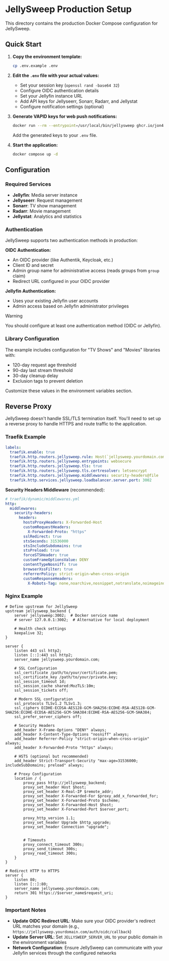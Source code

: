  # JellySweep Production Setup

This directory contains the production Docker Compose configuration for JellySweep.

## Quick Start

1. **Copy the environment template:**
   ```bash
   cp .env.example .env
   ```

2. **Edit the `.env` file with your actual values:**
   - Set your session key (`openssl rand -base64 32`)
   - Configure OIDC authentication details
   - Set your Jellyfin instance URL
   - Add API keys for Jellyseerr, Sonarr, Radarr, and Jellystat
   - Configure notification settings (optional)

3. **Generate VAPID keys for web push notifications:**
   ```bash
   docker run --rm --entrypoint=/usr/local/bin/jellysweep ghcr.io/jon4hz/jellysweep:latest generate-vapid-keys
   ```
   Add the generated keys to your `.env` file.

4. **Start the application:**
   ```bash
   docker compose up -d
   ```

## Configuration

### Required Services
- **Jellyfin**: Media server instance
- **Jellyseerr**: Request management
- **Sonarr**: TV show management
- **Radarr**: Movie management
- **Jellystat**: Analytics and statistics

### Authentication
JellySweep supports two authentication methods in production:

**OIDC Authentication:**
- An OIDC provider (like Authentik, Keycloak, etc.)
- Client ID and secret
- Admin group name for administrative access (reads groups from `group` claim)
- Redirect URL configured in your OIDC provider

**Jellyfin Authentication:**
- Uses your existing Jellyfin user accounts
- Admin access based on Jellyfin administrator privileges


> [!WARNING]
> You should configure at least one authentication method (OIDC or Jellyfin).


### Library Configuration
The example includes configuration for "TV Shows" and "Movies" libraries with:
- 120-day request age threshold
- 90-day last stream threshold
- 30-day cleanup delay
- Exclusion tags to prevent deletion

Customize these values in the environment variables section.

## Reverse Proxy

JellySweep doesn't handle SSL/TLS termination itself. You'll need to set up a reverse proxy to handle HTTPS and route traffic to the application.

### Traefik Example

```yaml
labels:
  traefik.enable: true
  traefik.http.routers.jellysweep.rule: Host(`jellysweep.yourdomain.com`)
  traefik.http.routers.jellysweep.entrypoints: websecure
  traefik.http.routers.jellysweep.tls: true
  traefik.http.routers.jellysweep.tls.certresolver: letsencrypt
  traefik.http.routers.jellysweep.middlewares: security-headers@file
  traefik.http.services.jellysweep.loadbalancer.server.port: 3002
```

**Security Headers Middleware** (recommended):
```yaml
# traefik/dynamic/middlewares.yml
http:
  middlewares:
    security-headers:
      headers:
        hostsProxyHeaders: X-Forwarded-Host
        customRequestHeaders:
          X-Forwarded-Proto: "https"
        sslRedirect: true
        stsSeconds: 31536000
        stsIncludeSubdomains: true
        stsPreload: true
        forceSTSHeader: true
        customFrameOptionsValue: DENY
        contentTypeNosniff: true
        browserXssFilter: true
        referrerPolicy: strict-origin-when-cross-origin
        customResponseHeaders:
          X-Robots-Tag: none,noarchive,nosnippet,notranslate,noimageindex
```

### Nginx Example

```nginx
# Define upstream for JellySweep
upstream jellysweep_backend {
    server jellysweep:3002;  # Docker service name
    # server 127.0.0.1:3002;  # Alternative for local deployment

    # Health check settings
    keepalive 32;
}

server {
    listen 443 ssl http2;
    listen [::]:443 ssl http2;
    server_name jellysweep.yourdomain.com;

    # SSL Configuration
    ssl_certificate /path/to/your/certificate.pem;
    ssl_certificate_key /path/to/your/private.key;
    ssl_session_timeout 1d;
    ssl_session_cache shared:MozTLS:10m;
    ssl_session_tickets off;

    # Modern SSL configuration
    ssl_protocols TLSv1.2 TLSv1.3;
    ssl_ciphers ECDHE-ECDSA-AES128-GCM-SHA256:ECDHE-RSA-AES128-GCM-SHA256:ECDHE-ECDSA-AES256-GCM-SHA384:ECDHE-RSA-AES256-GCM-SHA384;
    ssl_prefer_server_ciphers off;

    # Security Headers
    add_header X-Frame-Options "DENY" always;
    add_header X-Content-Type-Options "nosniff" always;
    add_header Referrer-Policy "strict-origin-when-cross-origin" always;
    add_header X-Forwarded-Proto "https" always;

    # HSTS (optional but recommended)
    add_header Strict-Transport-Security "max-age=31536000; includeSubDomains; preload" always;

    # Proxy Configuration
    location / {
        proxy_pass http://jellysweep_backend;
        proxy_set_header Host $host;
        proxy_set_header X-Real-IP $remote_addr;
        proxy_set_header X-Forwarded-For $proxy_add_x_forwarded_for;
        proxy_set_header X-Forwarded-Proto $scheme;
        proxy_set_header X-Forwarded-Host $host;
        proxy_set_header X-Forwarded-Port $server_port;

        proxy_http_version 1.1;
        proxy_set_header Upgrade $http_upgrade;
        proxy_set_header Connection "upgrade";


        # Timeouts
        proxy_connect_timeout 300s;
        proxy_send_timeout 300s;
        proxy_read_timeout 300s;
    }
}

# Redirect HTTP to HTTPS
server {
    listen 80;
    listen [::]:80;
    server_name jellysweep.yourdomain.com;
    return 301 https://$server_name$request_uri;
}
```

### Important Notes

- **Update OIDC Redirect URL**: Make sure your OIDC provider's redirect URL matches your domain (e.g., `https://jellysweep.yourdomain.com/auth/oidc/callback`)
- **Update Server URL**: Set `JELLYSWEEP_SERVER_URL` to your public domain in the environment variables
- **Network Configuration**: Ensure JellySweep can communicate with your Jellyfin services through the configured networks
